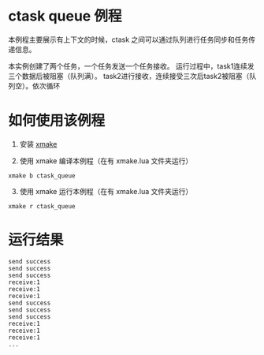 # ctask queue 例程

本例程主要展示有上下文的时候，ctask 之间可以通过队列进行任务同步和任务传递信息。

本实例创建了两个任务，一个任务发送一个任务接收。
运行过程中，task1连续发三个数据后被阻塞（队列满）。
task2进行接收，连续接受三次后task2被阻塞（队列空）。依次循环

# 如何使用该例程

1. 安装 [xmake](https://xmake.io/)

2. 使用 xmake 编译本例程（在有 xmake.lua 文件夹运行）

```shell
xmake b ctask_queue
```
3. 使用 xmake 运行本例程（在有 xmake.lua 文件夹运行）

```shell
xmake r ctask_queue
```

# 运行结果

```shell
send success
send success
send success
receive:1
receive:1
receive:1
send success
send success
send success
receive:1
receive:1
receive:1
...
```
